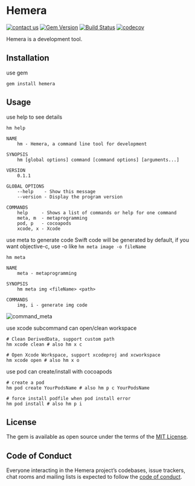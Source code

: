 # Hemera

[![contact us](https://img.shields.io/discord/490015137181466645.svg)](https://discordapp.com/invite/RF2rWZ)
[![Gem Version](https://badge.fury.io/rb/hemera.svg)](https://badge.fury.io/rb/hemera)
[![Build Status](https://travis-ci.org/JianweiWangs/Hemera.svg?branch=master)](https://travis-ci.org/JianweiWangs/Hemera)
[![codecov](https://codecov.io/gh/JianweiWangs/Hemera/branch/master/graph/badge.svg)](https://codecov.io/gh/JianweiWangs/Hemera)


Hemera is a development tool.

## Installation

use gem

```
gem install hemera
```

## Usage

use help to see details

```
hm help

NAME
    hm - Hemera, a command line tool for development

SYNOPSIS
    hm [global options] command [command options] [arguments...]

VERSION
    0.1.1

GLOBAL OPTIONS
    --help    - Show this message
    --version - Display the program version

COMMANDS
    help     - Shows a list of commands or help for one command
    meta, m  - metaprogramming
    pod, p   - cocoapods
    xcode, x - Xcode
```
use meta to generate code
Swift code will be generated by default, if you want objective-c, use -o like `hm meta image -o fileName`
```
hm meta

NAME
    meta - metaprogramming

SYNOPSIS
    hm meta img <fileName> <path> 

COMMANDS
    img, i - generate img code
```
![command_meta](resource_md/meta_command.gif)

use xcode subcommand can open/clean workspace

```
# Clean DerivedData, support custom path
hm xcode clean # also hm x c

# Open Xcode Workspace, support xcodeproj and xcworkspace
hm xcode open # also hm x o
```

use pod can create/install with cocoapods

```
# create a pod
hm pod create YourPodsName # also hm p c YourPodsName

# force install podfile when pod install error
hm pod install # also hm p i
```

## License

The gem is available as open source under the terms of the [MIT License](https://opensource.org/licenses/MIT).

## Code of Conduct

Everyone interacting in the Hemera project’s codebases, issue trackers, chat rooms and mailing lists is expected to follow the [code of conduct](https://github.com/[USERNAME]/hemera/blob/master/CODE_OF_CONDUCT.md).
